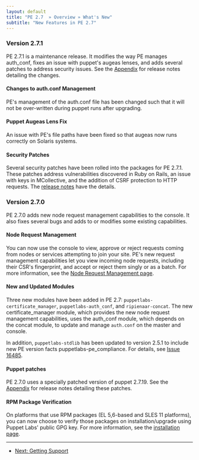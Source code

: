 ```yaml
---
layout: default
title: "PE 2.7  » Overview » What's New"
subtitle: "New Features in PE 2.7"
---
```


### Version 2.7.1
PE 2.7.1 is a maintenance release. It modifies the way PE manages auth_conf, fixes an issue with puppet's augeas lenses, and adds several patches to address security issues. See the [Appendix](appendix.html#release-notes) for release notes detailing the changes.

#### Changes to auth.conf Management

PE's management of the auth.conf file has been changed such that it will not be over-written during puppet runs after upgrading.

#### Puppet Augeas Lens Fix

An issue with PE's file paths have been fixed so that augeas now runs correctly on Solaris systems.

#### Security Patches

Several security patches have been rolled into the packages for PE 2.7.1. These patches address vulnerabilities discovered in Ruby on Rails, an issue with keys in MCollective, and the addition of CSRF protection to HTTP requests. The [release notes](appendix.html#release-notes) have the details.

### Version 2.7.0

PE 2.7.0 adds new node request management capabilities to the console. It also fixes several bugs and adds to or modifies some existing capabilities. 

#### Node Request Management

You can now use the console to view, approve or reject requests coming from nodes or services attempting to join your site. PE's new request management capabilities let you view incoming node requests, including their CSR's fingerprint, and accept or reject them singly or as a batch. For more information, see the [Node Request Management page](./console_cert_mgmt.html). 

#### New and Updated Modules
Three new modules have been added in PE 2.7: `puppetlabs-certificate_manager`, `puppetlabs-auth_conf`, and `ripienaar-concat`. The new certificate_manager module, which provides the new node request management capabilities, uses the auth_conf module, which depends on the concat module, to update and manage `auth.conf` on the master and console.

In addition, `puppetlabs-stdlib` has been updated to version 2.5.1 to include new PE version facts puppetlabs-pe_compliance. For details, see [Issue 16485](http://projects.puppetlabs.com/issues/16485).

#### Puppet patches
PE 2.7.0 uses a specially patched version of puppet 2.7.19.  See the [Appendix](appendix.html) for release notes detailing these patches.


#### RPM Package Verification
On platforms that use RPM packages (EL 5,6-based and SLES 11 platforms), you can now choose to verify those packages on installation/upgrade using Puppet Labs' public GPG key. For more information, see the [installation page](http://docs.puppetlabs.com/pe/2.7/install_basic.html).


* * * 

- [Next: Getting Support](./overview_getting_support.html)
